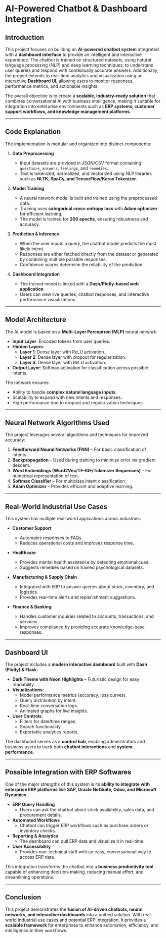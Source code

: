 # AI-Powered Chatbot & Dashboard Integration

## Introduction
This project focuses on building an **AI-powered chatbot system** integrated with a **dashboard interface** to provide an intelligent and interactive experience. The chatbot is trained on structured datasets, using natural language processing (NLP) and deep learning techniques, to understand user queries and respond with contextually accurate answers. Additionally, the project extends to real-time analytics and visualization using an interactive **Dashboard UI**, allowing users to monitor responses, performance metrics, and actionable insights.

The overall objective is to create a **scalable, industry-ready solution** that combines conversational AI with business intelligence, making it suitable for integration into enterprise environments such as **ERP systems, customer support workflows, and knowledge management platforms**.

---

## Code Explanation
The implementation is modular and organized into distinct components:

1. **Data Preprocessing**  
   - Input datasets are provided in JSON/CSV format containing `questions`, `answers`, `feelings`, and `remedies`.  
   - Text is tokenized, normalized, and vectorized using NLP libraries such as **NLTK, SpaCy, and TensorFlow/Keras Tokenizer**.  

2. **Model Training**  
   - A neural network model is built and trained using the preprocessed data.  
   - Training uses **categorical cross-entropy loss** with **Adam optimizer** for efficient learning.  
   - The model is trained for **200 epochs**, ensuring robustness and accuracy.  

3. **Prediction & Inference**  
   - When the user inputs a query, the chatbot model predicts the most likely intent.  
   - Responses are either fetched directly from the dataset or generated by combining multiple possible responses.  
   - Confidence scores determine the reliability of the prediction.  

4. **Dashboard Integration**  
   - The trained model is linked with a **Dash/Plotly-based web application**.  
   - Users can view live queries, chatbot responses, and interactive performance visualizations.  

---

## Model Architecture
The AI model is based on a **Multi-Layer Perceptron (MLP)** neural network.  

- **Input Layer**: Encoded tokens from user queries.  
- **Hidden Layers**:  
  - **Layer 1**: Dense layer with ReLU activation.  
  - **Layer 2**: Dense layer with dropout for regularization.  
  - **Layer 3**: Dense layer with ReLU activation.  
- **Output Layer**: Softmax activation for classification across possible intents.  

The network ensures:  
- Ability to handle **complex natural language inputs**.  
- Scalability to expand with new intents and responses.  
- High performance due to dropout and regularization techniques.

---

## Neural Network Algorithms Used
The project leverages several algorithms and techniques for improved accuracy:

1. **Feedforward Neural Networks (FNN)** – For basic classification of intents.  
2. **Backpropagation** – Used during training to minimize error via gradient descent.  
3. **Word Embeddings (Word2Vec/TF-IDF/Tokenizer Sequences)** – For numerical representation of text.  
4. **Softmax Classifier** – For multiclass intent classification.  
5. **Adam Optimizer** – Provides efficient and adaptive learning.  

---

## Real-World Industrial Use Cases
This system has multiple real-world applications across industries:

- **Customer Support**  
  - Automates responses to FAQs.  
  - Reduces operational costs and improves response time.  

- **Healthcare**  
  - Provides mental health assistance by detecting emotional cues.  
  - Suggests remedies based on trained psychological datasets.  

- **Manufacturing & Supply Chain**  
  - Integrated with ERP to answer queries about stock, inventory, and logistics.  
  - Provides real-time alerts and replenishment suggestions.  

- **Finance & Banking**  
  - Handles customer inquiries related to accounts, transactions, and services.  
  - Improves compliance by providing accurate knowledge-base responses.  

---

## Dashboard UI
The project includes a **modern interactive dashboard** built with **Dash (Plotly) & Flask**:  

- **Dark Theme with Neon Highlights** – Futuristic design for easy readability.  
- **Visualizations**:  
  - Model performance metrics (accuracy, loss curves).  
  - Query distribution by intent.  
  - Real-time conversation logs.  
  - Animated graphs for live insights.  
- **User Controls**:  
  - Filters for date/time ranges.  
  - Search functionality.  
  - Exportable analytics reports.  

The dashboard serves as a **control hub**, enabling administrators and business users to track both **chatbot interactions** and **system performance**.  

---

## Possible Integration with ERP Softwares
One of the major strengths of this system is its **ability to integrate with enterprise ERP platforms** like **SAP, Oracle NetSuite, Odoo, and Microsoft Dynamics**.  

- **ERP Query Handling**  
  - Users can ask the chatbot about stock availability, sales data, and procurement details.  
- **Automated Workflows**  
  - Chatbot can trigger ERP workflows such as purchase orders or inventory checks.  
- **Reporting & Analytics**  
  - The dashboard can pull ERP data and visualize it in real-time.  
- **User Accessibility**  
  - Provides non-technical staff with an easy, conversational way to access ERP data.  

This integration transforms the chatbot into a **business productivity tool** capable of enhancing decision-making, reducing manual effort, and streamlining operations.  

---

## Conclusion
This project demonstrates the **fusion of AI-driven chatbots, neural networks, and interactive dashboards** into a unified solution. With real-world industrial use cases and potential ERP integration, it provides a **scalable framework** for enterprises to enhance automation, efficiency, and intelligence in their workflows.  
